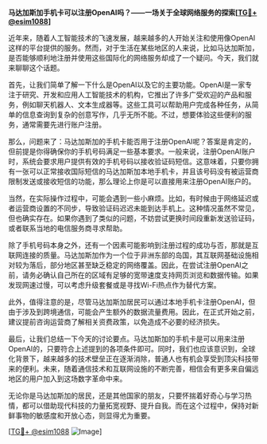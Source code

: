 **马达加斯加手机卡可以注册OpenAI吗？——一场关于全球网络服务的探索[[TG💪+ @esim1088](https://t.me/s/esim1088)]**

近年来，随着人工智能技术的飞速发展，越来越多的人开始关注和使用像OpenAI这样的平台提供的服务。然而，对于生活在某些地区的人来说，比如马达加斯加，是否能够顺利地注册并使用这些国际化的网络服务却成了一个疑问。今天，我们就来聊聊这个话题。

首先，让我们简单了解一下什么是OpenAI以及它的主要功能。OpenAI是一家专注于研究、开发和应用人工智能技术的机构，它推出了许多广受欢迎的产品和服务，例如聊天机器人、文本生成器等。这些工具可以帮助用户完成各种任务，从简单的信息查询到复杂的创意写作，几乎无所不能。不过，想要体验这些便利的服务，通常需要先进行账户注册。

那么，问题来了：马达加斯加的手机卡能否用于注册OpenAI呢？答案是肯定的，但前提是你得确保你的手机号码满足一些基本要求。一般来说，注册OpenAI账户时，系统会要求用户提供有效的手机号码以接收验证码短信。这意味着，只要你拥有一张可以正常接收国际短信的马达加斯加本地手机卡，并且该号码没有被运营商限制发送或接收短信的功能，那么理论上你是可以直接用来注册OpenAI账户的。

当然，在实际操作过程中，可能会遇到一些小麻烦。比如，有时候由于网络延迟或者运营商设置的不同步，导致验证码迟迟未能到达手机上。这种情况虽然不常见，但也确实存在。如果你遇到了类似的问题，不妨尝试更换时间段重新发送验证码，或者联系当地的电信服务商寻求帮助。

除了手机号码本身之外，还有一个因素可能影响到注册过程的成功与否，那就是互联网连接的质量。马达加斯加作为一个位于非洲东部的岛国，其互联网基础设施相对较为落后，部分地区甚至缺乏稳定的网络覆盖。因此，在尝试注册OpenAI之前，请务必确认自己所在的区域有足够的宽带速度支持网页浏览和数据传输。如果发现网速过慢，可以考虑升级套餐或是寻找Wi-Fi热点作为替代方案。

此外，值得注意的是，尽管马达加斯加居民可以通过本地手机卡注册OpenAI，但由于涉及到跨境通信，可能会产生额外的数据流量费用。因此，在正式开始之前，建议提前咨询运营商了解相关资费政策，以免造成不必要的经济损失。

最后，让我们总结一下今天的讨论要点。马达加斯加的手机卡是可以用来注册OpenAI的，只要符合上述提到的各项条件即可。同时，我们也应该意识到，全球化背景下，越来越多的技术壁垒正在逐渐消除，普通人也有机会享受到顶尖科技带来的便利。未来，随着通信技术和互联网设施的不断完善，相信会有更多来自偏远地区的用户加入到这场数字革命中来。

无论你是马达加斯加的居民，还是其他国家的朋友，只要怀揣着好奇心与学习热情，都可以借助现代科技的力量拓宽视野、提升自我。而在这个过程中，保持对新鲜事物的敏感度和开放心态，则显得尤为重要。

[[TG💪+ @esim1088](https://t.me/s/esim1088) ![Image](https://i.postimg.cc/4NQfJmqS/Snipaste-2025-05-13-00-14-12.png)]